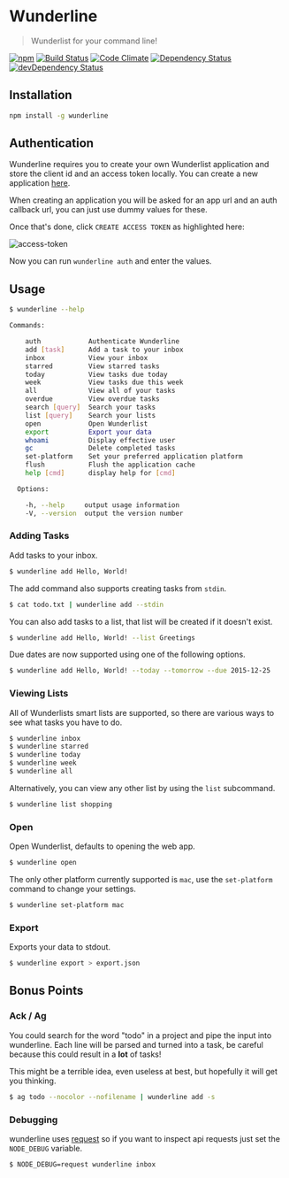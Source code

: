 # Wunderline

> Wunderlist for your command line!

[![npm](http://img.shields.io/npm/v/wunderline.svg?style=flat)](https://www.npmjs.com/package/wunderline)
[![Build Status](https://travis-ci.org/we-are-next/wunderline.svg?branch=master)](https://travis-ci.org/we-are-next/wunderline)
[![Code Climate](https://codeclimate.com/github/we-are-next/wunderline/badges/gpa.svg)](https://codeclimate.com/github/we-are-next/wunderline)
[![Dependency Status](https://david-dm.org/we-are-next/wunderline.svg)](https://david-dm.org/we-are-next/wunderline)
[![devDependency Status](https://david-dm.org/we-are-next/wunderline/dev-status.svg)](https://david-dm.org/we-are-next/wunderline#info=devDependencies)

## Installation

```sh
npm install -g wunderline
```

## Authentication

Wunderline requires you to create your own Wunderlist application and store
the client id and an access token locally. You can create a new application
[here](https://developer.wunderlist.com/apps/new).

When creating an application you will be asked for an app url and an auth
callback url, you can just use dummy values for these.

Once that's done, click `CREATE ACCESS TOKEN` as highlighted here:

![access-token](http://i.imgur.com/TW3IH8P.png)

Now you can run `wunderline auth` and enter the values.

## Usage

```sh
$ wunderline --help

Commands:

    auth            Authenticate Wunderline
    add [task]      Add a task to your inbox
    inbox           View your inbox
    starred         View starred tasks
    today           View tasks due today
    week            View tasks due this week
    all             View all of your tasks
    overdue         View overdue tasks
    search [query]  Search your tasks
    list [query]    Search your lists
    open            Open Wunderlist
    export          Export your data
    whoami          Display effective user
    gc              Delete completed tasks
    set-platform    Set your preferred application platform
    flush           Flush the application cache
    help [cmd]      display help for [cmd]

  Options:

    -h, --help     output usage information
    -V, --version  output the version number
```

### Adding Tasks

Add tasks to your inbox.

```sh
$ wunderline add Hello, World!
```

The add command also supports creating tasks from `stdin`.

```sh
$ cat todo.txt | wunderline add --stdin
```

You can also add tasks to a list, that list will be created if it doesn't
exist.

```sh
$ wunderline add Hello, World! --list Greetings
```

Due dates are now supported using one of the following options.

```sh
$ wunderline add Hello, World! --today --tomorrow --due 2015-12-25
```

### Viewing Lists

All of Wunderlists smart lists are supported, so there are various ways to see
what tasks you have to do.

```sh
$ wunderline inbox
$ wunderline starred
$ wunderline today
$ wunderline week
$ wunderline all
```

Alternatively, you can view any other list by using the `list` subcommand.

```sh
$ wunderline list shopping
```

### Open

Open Wunderlist, defaults to opening the web app.

```sh
$ wunderline open
```

The only other platform currently supported is `mac`, use the `set-platform`
command to change your settings.

```sh
$ wunderline set-platform mac
```

### Export

Exports your data to stdout.

```sh
$ wunderline export > export.json
```

## Bonus Points

### Ack / Ag

You could search for the word "todo" in a project and pipe the input into
wunderline. Each line will be parsed and turned into a task, be careful
because this could result in a **lot** of tasks!

This might be a terrible idea, even useless at best, but hopefully it will get
you thinking.

```sh
$ ag todo --nocolor --nofilename | wunderline add -s
```

### Debugging

wunderline uses [request](https://github.com/request/request) so if you
want to inspect api requests just set the `NODE_DEBUG` variable.

```sh
$ NODE_DEBUG=request wunderline inbox
```
